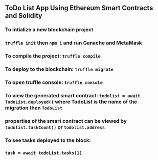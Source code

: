 ## ToDo List App Using Ethereum Smart Contracts and Solidity
### To intialize a new blockchain project
### `truffle init` then `npm i` and run Ganache and MetaMask

### To compile the project: `truffle compile`

### To deploy to the blockchain: `truffle migrate`

### To open truffle console: `truffle console`
### To view the generated smart contract: `todolist = await TodoList.deployed()` where TodoList is the name of the migration then `TodoList` 

### properties of the smart contract can be viewed by `todolist.taskCount()` or `todolist.address`

### To see tasks deployed to the block: 
### `task = await todoList.tasks(1)`